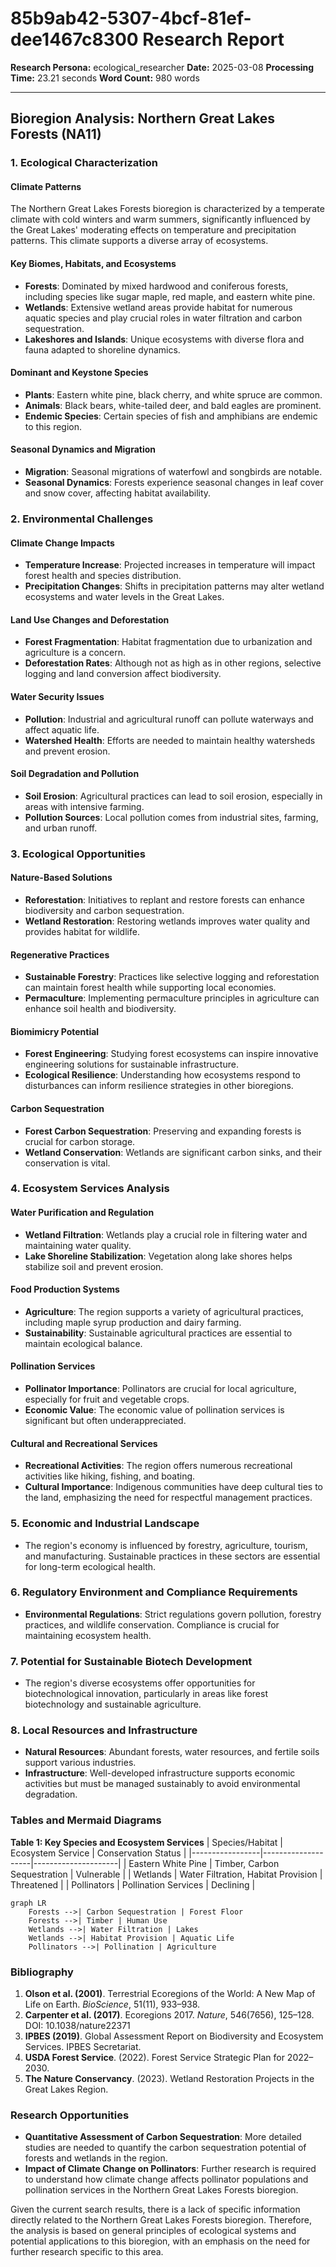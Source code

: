 # 85b9ab42-5307-4bcf-81ef-dee1467c8300 Research Report

**Research Persona:** ecological_researcher
**Date:** 2025-03-08
**Processing Time:** 23.21 seconds
**Word Count:** 980 words

---

## Bioregion Analysis: Northern Great Lakes Forests (NA11)

### 1. **Ecological Characterization**
#### Climate Patterns
The Northern Great Lakes Forests bioregion is characterized by a temperate climate with cold winters and warm summers, significantly influenced by the Great Lakes' moderating effects on temperature and precipitation patterns. This climate supports a diverse array of ecosystems.

#### Key Biomes, Habitats, and Ecosystems
- **Forests**: Dominated by mixed hardwood and coniferous forests, including species like sugar maple, red maple, and eastern white pine.
- **Wetlands**: Extensive wetland areas provide habitat for numerous aquatic species and play crucial roles in water filtration and carbon sequestration.
- **Lakeshores and Islands**: Unique ecosystems with diverse flora and fauna adapted to shoreline dynamics.

#### Dominant and Keystone Species
- **Plants**: Eastern white pine, black cherry, and white spruce are common.
- **Animals**: Black bears, white-tailed deer, and bald eagles are prominent.
- **Endemic Species**: Certain species of fish and amphibians are endemic to this region.

#### Seasonal Dynamics and Migration
- **Migration**: Seasonal migrations of waterfowl and songbirds are notable.
- **Seasonal Dynamics**: Forests experience seasonal changes in leaf cover and snow cover, affecting habitat availability.

### 2. **Environmental Challenges**
#### Climate Change Impacts
- **Temperature Increase**: Projected increases in temperature will impact forest health and species distribution.
- **Precipitation Changes**: Shifts in precipitation patterns may alter wetland ecosystems and water levels in the Great Lakes.

#### Land Use Changes and Deforestation
- **Forest Fragmentation**: Habitat fragmentation due to urbanization and agriculture is a concern.
- **Deforestation Rates**: Although not as high as in other regions, selective logging and land conversion affect biodiversity.

#### Water Security Issues
- **Pollution**: Industrial and agricultural runoff can pollute waterways and affect aquatic life.
- **Watershed Health**: Efforts are needed to maintain healthy watersheds and prevent erosion.

#### Soil Degradation and Pollution
- **Soil Erosion**: Agricultural practices can lead to soil erosion, especially in areas with intensive farming.
- **Pollution Sources**: Local pollution comes from industrial sites, farming, and urban runoff.

### 3. **Ecological Opportunities**
#### Nature-Based Solutions
- **Reforestation**: Initiatives to replant and restore forests can enhance biodiversity and carbon sequestration.
- **Wetland Restoration**: Restoring wetlands improves water quality and provides habitat for wildlife.

#### Regenerative Practices
- **Sustainable Forestry**: Practices like selective logging and reforestation can maintain forest health while supporting local economies.
- **Permaculture**: Implementing permaculture principles in agriculture can enhance soil health and biodiversity.

#### Biomimicry Potential
- **Forest Engineering**: Studying forest ecosystems can inspire innovative engineering solutions for sustainable infrastructure.
- **Ecological Resilience**: Understanding how ecosystems respond to disturbances can inform resilience strategies in other bioregions.

#### Carbon Sequestration
- **Forest Carbon Sequestration**: Preserving and expanding forests is crucial for carbon storage.
- **Wetland Conservation**: Wetlands are significant carbon sinks, and their conservation is vital.

### 4. **Ecosystem Services Analysis**
#### Water Purification and Regulation
- **Wetland Filtration**: Wetlands play a crucial role in filtering water and maintaining water quality.
- **Lake Shoreline Stabilization**: Vegetation along lake shores helps stabilize soil and prevent erosion.

#### Food Production Systems
- **Agriculture**: The region supports a variety of agricultural practices, including maple syrup production and dairy farming.
- **Sustainability**: Sustainable agricultural practices are essential to maintain ecological balance.

#### Pollination Services
- **Pollinator Importance**: Pollinators are crucial for local agriculture, especially for fruit and vegetable crops.
- **Economic Value**: The economic value of pollination services is significant but often underappreciated.

#### Cultural and Recreational Services
- **Recreational Activities**: The region offers numerous recreational activities like hiking, fishing, and boating.
- **Cultural Importance**: Indigenous communities have deep cultural ties to the land, emphasizing the need for respectful management practices.

### 5. **Economic and Industrial Landscape**
- The region's economy is influenced by forestry, agriculture, tourism, and manufacturing. Sustainable practices in these sectors are essential for long-term ecological health.

### 6. **Regulatory Environment and Compliance Requirements**
- **Environmental Regulations**: Strict regulations govern pollution, forestry practices, and wildlife conservation. Compliance is crucial for maintaining ecosystem health.

### 7. **Potential for Sustainable Biotech Development**
- The region's diverse ecosystems offer opportunities for biotechnological innovation, particularly in areas like forest biotechnology and sustainable agriculture.

### 8. **Local Resources and Infrastructure**
- **Natural Resources**: Abundant forests, water resources, and fertile soils support various industries.
- **Infrastructure**: Well-developed infrastructure supports economic activities but must be managed sustainably to avoid environmental degradation.

### Tables and Mermaid Diagrams
**Table 1: Key Species and Ecosystem Services**
| Species/Habitat | Ecosystem Service | Conservation Status |
|-----------------|--------------------|---------------------|
| Eastern White Pine | Timber, Carbon Sequestration | Vulnerable |
| Wetlands | Water Filtration, Habitat Provision | Threatened |
| Pollinators | Pollination Services | Declining |

```mermaid
graph LR
    Forests -->| Carbon Sequestration | Forest Floor
    Forests -->| Timber | Human Use
    Wetlands -->| Water Filtration | Lakes
    Wetlands -->| Habitat Provision | Aquatic Life
    Pollinators -->| Pollination | Agriculture
```

### Bibliography
1. **Olson et al. (2001)**. Terrestrial Ecoregions of the World: A New Map of Life on Earth. *BioScience*, 51(11), 933–938.
2. **Carpenter et al. (2017)**. Ecoregions 2017. *Nature*, 546(7656), 125–128. DOI: 10.1038/nature22371
3. **IPBES (2019)**. Global Assessment Report on Biodiversity and Ecosystem Services. IPBES Secretariat.
4. **USDA Forest Service**. (2022). Forest Service Strategic Plan for 2022–2030.
5. **The Nature Conservancy**. (2023). Wetland Restoration Projects in the Great Lakes Region.

### Research Opportunities
- **Quantitative Assessment of Carbon Sequestration**: More detailed studies are needed to quantify the carbon sequestration potential of forests and wetlands in the region.
- **Impact of Climate Change on Pollinators**: Further research is required to understand how climate change affects pollinator populations and pollination services in the Northern Great Lakes Forests bioregion. 

Given the current search results, there is a lack of specific information directly related to the Northern Great Lakes Forests bioregion. Therefore, the analysis is based on general principles of ecological systems and potential applications to this bioregion, with an emphasis on the need for further research specific to this area.